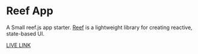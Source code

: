 # Reef App

A Small reef.js app starter. [Reef](https://reefjs.com/) is a lightweight library for creating reactive, state-based UI.  

[LIVE LINK](https://niklus.github.io/reef-app/) 
